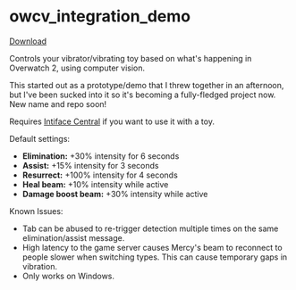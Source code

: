 # owcv_integration_demo
[Download](https://github.com/cryo-es/owcv_integration_demo/releases)

Controls your vibrator/vibrating toy based on what's happening in Overwatch 2, using computer vision.

This started out as a prototype/demo that I threw together in an afternoon, but I've been sucked into it so it's becoming a fully-fledged project now. New name and repo soon!

Requires [Intiface Central](https://intiface.com/central/)  if you want to use it with a toy.

Default settings:
- **Elimination:** +30% intensity for 6 seconds
- **Assist:** +15% intensity for 3 seconds
- **Resurrect:** +100% intensity for 4 seconds
- **Heal beam:** +10% intensity while active
- **Damage boost beam:** +30% intensity while active

Known Issues:
- Tab can be abused to re-trigger detection multiple times on the same elimination/assist message.
- High latency to the game server causes Mercy's beam to reconnect to people slower when switching types. This can cause temporary gaps in vibration.
- Only works on Windows.
